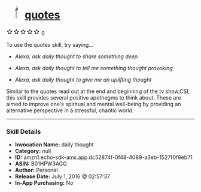 # &nbsp;<img src="skill_icon" alt="quotes icon" width="36"> [quotes](http://alexa.amazon.com/#skills/amzn1.echo-sdk-ams.app.dc52874f-0f48-4089-a3eb-1527f0f9eb71)
![0 stars](../../images/ic_star_border_black_18dp_1x.png)![0 stars](../../images/ic_star_border_black_18dp_1x.png)![0 stars](../../images/ic_star_border_black_18dp_1x.png)![0 stars](../../images/ic_star_border_black_18dp_1x.png)![0 stars](../../images/ic_star_border_black_18dp_1x.png) 0

To use the quotes skill, try saying...

* *Alexa, ask daily thought to share something deep*

* *Alexa, ask daily thought to tell me something thought provoking*

* *Alexa, ask daily thought to give me an uplifting thought*

Similar to the quotes read out at the end and beginning of the tv show,CSI, this skill provides several positive apothegms to think about. 
These are aimed to improve one's spiritual and mental well-being by providing an alternative perspective in a stressful, chaotic world.

***

### Skill Details

* **Invocation Name:** daily thought
* **Category:** null
* **ID:** amzn1.echo-sdk-ams.app.dc52874f-0f48-4089-a3eb-1527f0f9eb71
* **ASIN:** B01HPW3AGG
* **Author:** Personal
* **Release Date:** July 1, 2016 @ 02:57:37
* **In-App Purchasing:** No
